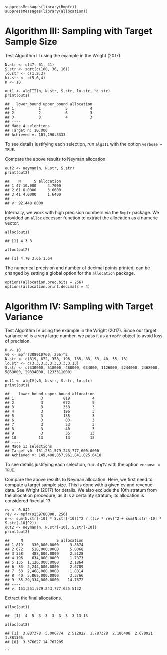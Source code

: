     suppressMessages(library(Rmpfr))
    suppressMessages(library(allocation))

Algorithm III: Sampling with Target Sample Size
===============================================

Test Algorithm III using the example in the Wright (2017).

    N.str <- c(47, 61, 41)
    S.str <- sqrt(c(100, 36, 16))
    lo.str <- c(1,2,3)
    hi.str <- c(5,6,4)
    n <- 10

    out1 <- algIII(n, N.str, S.str, lo.str, hi.str)
    print(out1)

    ##   lower_bound upper_bound allocation
    ## 1           1           5          4
    ## 2           2           6          3
    ## 3           3           4          3
    ## ----
    ## Made 4 selections
    ## Target n: 10.000
    ## Achieved v: 101,290.3333

To see details justifying each selection, run `algIII` with the option
`verbose = TRUE`.

Compare the above results to Neyman allocation

    out2 <- neyman(n, N.str, S.str)
    print(out2)

    ##    N      S allocation
    ## 1 47 10.000     4.7000
    ## 2 61 6.0000     3.6600
    ## 3 41 4.0000     1.6400
    ## ----
    ## v: 92,448.0000

Internally, we work with high precision numbers via the `Rmpfr` package.
We provided an `alloc` accessor function to extract the allocation as a
numeric vector.

    alloc(out1)

    ## [1] 4 3 3

    alloc(out2)

    ## [1] 4.70 3.66 1.64

The numerical precision and number of decimal points printed, can be
changed by setting a global option for the `allocation` package.

    options(allocation.prec.bits = 256)
    options(allocation.print.decimals = 4)

Algorithm IV: Sampling with Target Variance
===========================================

Test Algorithm IV using the example in the Wright (2017). Since our
target variance `v0` is a very large number, we pass it as an `mpfr`
object to avoid loss of precision.

    H <- 10
    v0 <- mpfr(388910760, 256)^2
    N.str <- c(819, 672, 358, 196, 135, 83, 53, 40, 35, 13)
    lo.str <- c(3,3,3,3,3,3,3,3,3,13)
    S.str <- c(330000, 518000, 488000, 634000, 1126000, 2244000, 2468000, 5869000, 29334000, 1233311000)

    out1 <- algIV(v0, N.str, S.str, lo.str)
    print(out1)

    ##    lower_bound upper_bound allocation
    ## 1            3         819          4
    ## 2            3         672          5
    ## 3            3         358          3
    ## 4            3         196          3
    ## 5            3         135          3
    ## 6            3          83          3
    ## 7            3          53          3
    ## 8            3          40          3
    ## 9            3          35         13
    ## 10          13          13         13
    ## ----
    ## Made 13 selections
    ## Target v0: 151,251,579,243,777,600.0000
    ## Achieved v: 149,400,057,961,841,025.6410

To see details justifying each selection, run `algIV` with the option
`verbose = TRUE`.

Compare the above results to Neyman allocation. Here, we first need to
compute a target sample size. This is done with a given cv and revenue
data. See Wright (2017) for details. We also exclude the 10th stratum
from the allocation procedure, as it is a certainty stratum; its
allocation is considered fixed at 13.

    cv <- 0.042
    rev <- mpfr(9259780000, 256)
    n <- sum(N.str[-10] * S.str[-10])^2 / ((cv * rev)^2 + sum(N.str[-10] * S.str[-10]^2))
    out2 <- neyman(n, N.str[-10], S.str[-10])
    print(out2)

    ##     N               S allocation
    ## 1 819    330,000.0000     3.8874
    ## 2 672    518,000.0000     5.0068
    ## 3 358    488,000.0000     2.5128
    ## 4 196    634,000.0000     1.7873
    ## 5 135  1,126,000.0000     2.1864
    ## 6  83  2,244,000.0000     2.6789
    ## 7  53  2,468,000.0000     1.8814
    ## 8  40  5,869,000.0000     3.3766
    ## 9  35 29,334,000.0000    14.7672
    ## ----
    ## v: 151,251,579,243,777,625.5132

Extract the final allocations.

    alloc(out1)

    ##  [1]  4  5  3  3  3  3  3  3 13 13

    alloc(out2)

    ## [1]  3.887378  5.006774  2.512822  1.787328  2.186408  2.678921  1.881395
    ## [8]  3.376627 14.767205

\`\`\`
